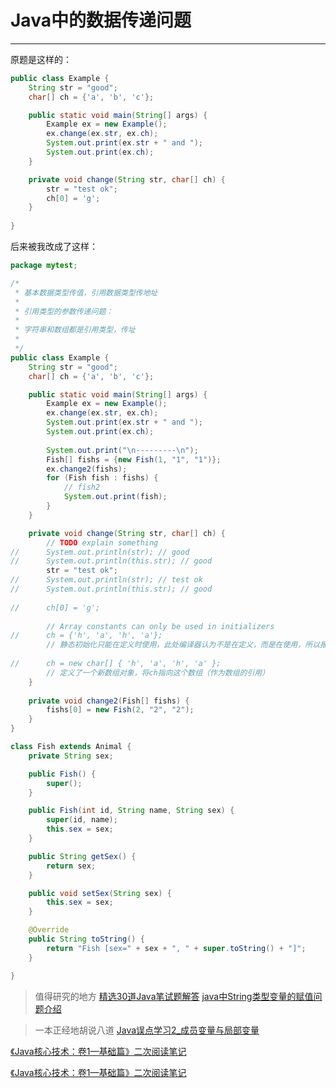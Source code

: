 # Java中的数据传递问题

---

原题是这样的：

```java
public class Example {
	String str = "good";
	char[] ch = {'a', 'b', 'c'};

	public static void main(String[] args) {
		Example ex = new Example();
		ex.change(ex.str, ex.ch);
		System.out.print(ex.str + " and ");
		System.out.print(ex.ch);
	}

	private void change(String str, char[] ch) {
		str = "test ok";
		ch[0] = 'g';
	}
	
}
```

后来被我改成了这样：

```java
package mytest;

/*
 * 基本数据类型传值，引用数据类型传地址
 * 
 * 引用类型的参数传递问题：
 *    
 * 字符串和数组都是引用类型，传址
 * 
 */
public class Example {
	String str = "good";
	char[] ch = {'a', 'b', 'c'};

	public static void main(String[] args) {
		Example ex = new Example();
		ex.change(ex.str, ex.ch);
		System.out.print(ex.str + " and ");
		System.out.print(ex.ch);
		
		System.out.print("\n---------\n");
		Fish[] fishs = {new Fish(1, "1", "1")};
		ex.change2(fishs);
		for (Fish fish : fishs) {
          	// fish2
			System.out.print(fish);
		}
	}

	private void change(String str, char[] ch) {
		// TODO explain something
//		System.out.println(str); // good
//		System.out.println(this.str); // good
		str = "test ok";
//		System.out.println(str); // test ok
//		System.out.println(this.str); // good
		
//		ch[0] = 'g';
		
		// Array constants can only be used in initializers
//		ch = {'h', 'a', 'h', 'a'}; 
		// 静态初始化只能在定义时使用，此处编译器认为不是在定义，而是在使用，所以报错
		
//		ch = new char[] { 'h', 'a', 'h', 'a' };
		// 定义了一个新数组对象，将ch指向这个数组（作为数组的引用）
	}
	
	private void change2(Fish[] fishs) {
		fishs[0] = new Fish(2, "2", "2");
	}
}

class Fish extends Animal {
	private String sex;

	public Fish() {
		super();
	}

	public Fish(int id, String name, String sex) {
		super(id, name);
		this.sex = sex;
	}

	public String getSex() {
		return sex;
	}

	public void setSex(String sex) {
		this.sex = sex;
	}

	@Override
	public String toString() {
		return "Fish [sex=" + sex + ", " + super.toString() + "]";
	}

}
```

> 值得研究的地方
> [精选30道Java笔试题解答](http://www.cnblogs.com/lanxuezaipiao/p/3371224.html)
> [java中String类型变量的赋值问题介绍](http://www.jb51.net/article/81393.htm)



> 一本正经地胡说八道
> [Java误点学习2_成员变量与局部变量](http://www.delin.site/post/327197_f404dc) 

[《Java核心技术：卷1—基础篇》二次阅读笔记](http://www.aemiot.com/java-reader-note.html)


[《Java核心技术：卷1—基础篇》二次阅读笔记][1]


[1]: http://www.aemiot.com/java-reader-note.html
